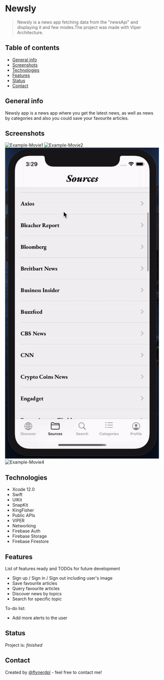 # Newsly
> Newsly is a news app fetching data from the "newsApi" and displaying it and few modes.The project was made with Viper Architecture.

## Table of contents
* [General info](#general-info)
* [Screenshots](#screenshots)
* [Technologies](#technologies)
* [Features](#features)
* [Status](#status)
* [Contact](#contact)

## General info
Newsly app is a news app where you get the latest news, as well as news by categories and also you could save your favourite articles.

## Screenshots
![Example-Movie1](./Newsly/Readme/Movie1-Gif.gif)
![Example-Movie2](./Newsly/Readme/Movie2-Gif.gif)
![Example-Movie3](./Newsly/Readme/Movie3-Gif.gif)
![Example-Movie4](./Newsly/Readme/Movie4-Gif.gif)

## Technologies
* Xcode 12.0
* Swift
* UIKit
* SnapKit
* KingFisher
* Public APIs
* VIPER
* Networking
* Firebase Auth
* Firebase Storage
* Firebase Firestore

## Features
List of features ready and TODOs for future development
* Sign up / Sign in / Sign out including user's image
* Save favourite articles
* Query favourite articles
* Discover news by topics
* Search for specific topic

To-do list:
* Add more alerts to the user

## Status
Project is: _finished_

## Contact
Created by [@flynerdpl](http://developer.foursquare.com) - feel free to contact me!
